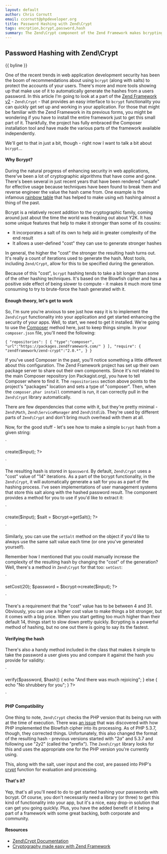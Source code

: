 ```yaml
---
layout: default
author: Chris Cornutt
email: ccornutt@phpdeveloper.org
title: Password Hashing with Zend\Crypt
tags: encrption,bcrypt,password,hash
summary: The Zend\Crypt component of the Zend Framework makes bcrypting your passwords simple.
---
```


Password Hashing with Zend\Crypt
--------------

{{ byline }}

One of the recent trends in web application development security has been the boom of 
recommendations about using `bcrypt` (along with salts) to protect the accounts of your
users. There's more and more tools showing up that make use of it to automatically 
generate the hashes from a users password. In this article I'm going to look at a 
part of the [Zend Framework v2](http://framework.zend.com/) - `Zend\Crypt` - that provides 
an easy interface to `bcrypt` functionality you can quickly get set up and working in your 
application. For those that might be familiar with the Zend Framework in its previous 
forms, you might be wondering if you have to install the entire framework just to get 
this small part of it. Thankfully, the project has fully embraced the Composer 
installation tool and have made the various parts of the framework available independently.

We'll get to that in just a bit, though - right now I want to talk a bit about `bcrypt`...

#### Why Bcrypt?

During the natural progress of enhancing security in web applications, there've been a lot 
of cryptographic algorithms that have come and gone. There's been several in just recent years
that have been rendered "unsafe" for effective usage because techniques have been found to 
break them and reverse engineer the value the hash came from. One example is the infamous
[rainbow table](http://en.wikipedia.org/wiki/Rainbow_table) that has helped to make using 
`md5` hashing almost a thing of the past.

Bcrypt is a relatively recent addition to the cryptographic family, coming around just
about the time the world was freaking out about Y2K. It has some unique features that 
help to make it stronger than some of its cousins:

- It incorporates a salt of its own to help aid in greater complexity of the end result
- It allows a user-defined "cost" they can use to generate stronger hashes

In general, the higher the "cost" the stronger the resulting hash turns out. It's really
a count of iterations used to generate the hash. Most tools, including `Zend/Crypt`, allow
for this to be specified during the generation.

Because of this "cost", `bcrypt` hashing tends to take a bit longer than some of the other
hashing techniques. It's based on the Blowfish cipher and has a positive side effect of 
being slower to compute - it makes it much more time consuming to try to brute-force
the hash generated with it.

#### Enough theory, let's get to work

So, I'm sure you're anxious to see just how easy it is to implement the `Zend\Crypt`
functionality into your application and get started enhancing the security of your apps. 
Well, to start, we need to get it installed. We're going to use the [Composer](http://getcomposer.org)
method here, just to keep things simple. In your `composer.json` file, you'll need the following:

`
{
    "repositories": [
        {
            "type":"composer",
            "url":"https://packages.zendframework.com/"
        }
    ],
    "require": {
       "zendframework/zend-crypt":"2.0.*",
    }
}
`

If you've used Composer in the past, you'll notice something a little different about this
configuration. The Zend Framework project has set up their own package server to share out 
their own components. Since it's not related to the main Composer repository (on Packagist.org), 
you have to tell Composer where to find it. The `repositoriess` section above points to the 
project's "packages" location and sets a type of "composer". Then, when the `composer.phar install`
command is run, it can correctly pull in the `Zend\Crypt` library automatically. 

There are  few dependencies that come with it, but they're pretty minimal - `Zend\Math`, 
`Zend\ServiceManager` and `Zend\Stdlib`. They're used by different parts of `Zend\Crypt`
and don't bring much overhead with them at all.

Now, for the good stuff - let's see how to make a simple `bcrypt` hash from a given string:

`
<?php
require_once 'vendor/autoload.php';

use Zend\Crypt\Password\Bcrypt;

$bcrypt = new Bcrypt();
$password = $bcrypt->create($input);
?>
`

The resulting hash is stored in `$password`. By default, `Zend\Crypt` uses a "cost" value
of "14" iterations. As a part of the bcrypt functionality, in the `Zend\Crypt`, it will 
automatically generate a salt for you as a part of the hashing process. I've seen 
implementations of user management systems that store this salt along with the hashed 
password result. The component provides a method for you to use if you'd like to extract it:

`
<?php
$bcrypt = new Zend\Crypt\Password\Bcrypt();
$password = $bcrypt->create($input);
$salt = $bcrypt->getSalt();
?>
`

Similarly, you can use the `setSalt` method on the object if you'd like to always use the
same salt value each time (or one you've generated yourself).

Remember how I mentioned that you could manually increase the complexity of the resulting 
hash by changing the "cost" of the generation? Well, there's a method in `Zend\Crypt` 
for that too: `setCost`:

`
<?php
$bcrypt = new Zend\Crypt\Password\Bcrypt();
$bcrypt->setCost(20);
$password = $bcrypt->create($input);
?>
`

There's a requirement that the "cost" value has to be between 4 and 31. Obviously, you
can use a higher cost value to make things a bit stronger, but it comes with a big price. 
When you start getting too much higher than their default 14, things start to slow down
pretty quickly. Bcrypting is a powerful method of hashing, but no one out there is going
to say its the fastest.

#### Verifying the hash

There's also a handy method included in the class that makes it simple to take the 
password a user gives you and compare it against the hash you provide for validity:

`
<?php
$bcrypt = new Zend\Crypt\Password\Bcrypt();
if ($bcrypt->verify($password, $hash)) {
    echo "And there was much rejoicing";
} else {
    echo "No shrubbery for you";
}
?>
`

#### PHP Compatibility

One thing to note, `Zend\Crypt` checks the PHP version that its being run with at the 
time of execution. There was [an issue](http://us3.php.net/security/crypt_blowfish.php)
that was discovered with how PHP implemented the Blowfish cipher into its processing. As
of PHP 5.3.7, though, they corrected things. Unfortunately, this also changed the format
of the resulting hash - previous versions started with "$2a$" and 5.3.7 and following use
"$2y2$" (called the "prefix"). The `Zend\Crypt` library looks for this and uses the 
appropriate one for the PHP version you're currently using.

This, along with the salt, user input and the cost, are passed into PHP's [crypt](http://php.net/crypt)
function for evaluation and processing.

#### That's it?

Yep, that's all you'll need to do to get started hashing your passwords with bcrypt. Of
course, you don't necessarily need a library (or three) to get this kind of functionality into
your app, but it's a nice, easy drop-in solution that can get you going quickly. Plus, you
have the added benefit of it being a part of a framework with some great backing, both
corporate and community.

#### Resources

- [Zend\Crypt Documentation](http://framework.zend.com/apidoc/2.0/namespaces/Zend.Crypt.html)
- [Cryptography made easy with Zend Framework](http://www.zimuel.it/en/english-cryptography-made-easy-with-zend-framework/)
